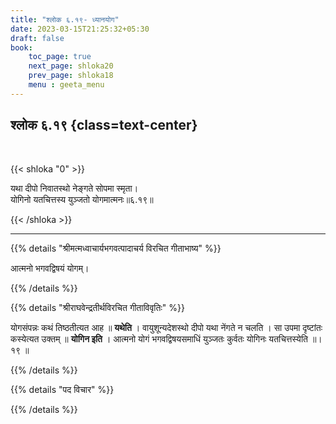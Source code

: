 ```yaml
---
title: "श्लोक ६.१९- ध्यानयोग"
date: 2023-03-15T21:25:32+05:30
draft: false
book:
    toc_page: true
    next_page: shloka20
    prev_page: shloka18
    menu : geeta_menu
---
```




## श्लोक ६.१९ {class=text-center}

<br/>

{{< shloka  "0"  >}}


यथा दीपो निवातस्थो नेङ्गते सोपमा स्मृता।  
योगिनो यतचित्तस्य युञ्जतो योगमात्मनः॥६.१९॥

{{< /shloka >}}

---


{{% details "श्रीमत्मध्वाचार्यभगवत्पादाचर्य विरचित  गीताभाष्य" %}}

आत्मनो भगवद्विषयं योगम्।

{{% /details %}}



{{% details "श्रीराघवेन्द्रतीर्थविरचित गीताविवृतिः" %}}

योगसंपन्नः कथं तिष्ठतीत्यत आह ॥ **यथेति** । वायुशून्यदेशस्थो दीपो
यथा नेंगते न चलति । सा उपमा दृष्टांतः कस्येत्यत उक्तम्‌ ॥ **योगिन इति** ।
आत्मनो योगं भगवद्विषयसमाधिं युञ्जतः कुर्वतः योगिनः
यतचित्तस्येति ॥। १९ ॥

{{% /details %}}



{{% details "पद विचार" %}}


{{% /details %}}
